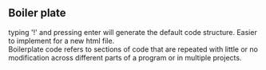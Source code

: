 ## Boiler plate
<p>typing '!' and pressing enter will generate the default code structure. Easier to implement for a new html file.<br>
Boilerplate code refers to sections of code that are repeated with little or no modification across different parts of a program or in multiple projects.</p>

